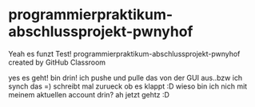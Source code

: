 # programmierpraktikum-abschlussprojekt-pwnyhof
Yeah es funzt
Test!
programmierpraktikum-abschlussprojekt-pwnyhof created by GitHub Classroom

yes es geht! bin drin! ich pushe und pulle das von der GUI aus..bzw ich synch das =) schreibt mal zurueck ob es klappt :D
wieso bin ich nich mit meinem aktuellen account drin?
ah jetzt gehtz :D